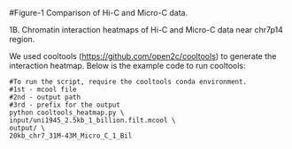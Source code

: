 #Figure-1 Comparison of Hi-C and Micro-C data. 

1B. Chromatin interaction heatmaps of Hi-C and Micro-C data near chr7p14 region.

We used cooltools (https://github.com/open2c/cooltools) to generate the interaction heatmap. Below is the example code to run cooltools:

```
#To run the script, require the cooltools conda environment. 
#1st - mcool file
#2nd - output path
#3rd - prefix for the output
python cooltools_heatmap.py \
input/uni1945_2.5kb_1_billion.filt.mcool \
output/ \
20kb_chr7_31M-43M_Micro_C_1_Bil
```
